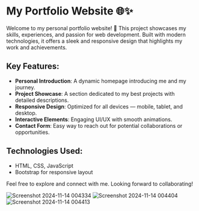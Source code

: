 # My Portfolio Website 🌐✨

Welcome to my personal portfolio website! 🚀 This project showcases my skills, experiences, and passion for web development. Built with modern technologies, it offers a sleek and responsive design that highlights my work and achievements.

## Key Features:
- **Personal Introduction**: A dynamic homepage introducing me and my journey.
- **Project Showcase**: A section dedicated to my best projects with detailed descriptions.
- **Responsive Design**: Optimized for all devices — mobile, tablet, and desktop.
- **Interactive Elements**: Engaging UI/UX with smooth animations.
- **Contact Form**: Easy way to reach out for potential collaborations or opportunities.

## Technologies Used:
- HTML, CSS, JavaScript
- Bootstrap for responsive layout

Feel free to explore and connect with me. Looking forward to collaborating!

![Screenshot 2024-11-14 004334](https://github.com/user-attachments/assets/bf801183-0ebb-4a6d-8236-053f5ceb2114)
![Screenshot 2024-11-14 004404](https://github.com/user-attachments/assets/74e890d2-66af-4155-a4bd-03b8b79921ff)
![Screenshot 2024-11-14 004413](https://github.com/user-attachments/assets/68178e3c-c72f-4f80-b490-e91c77ac5290)
